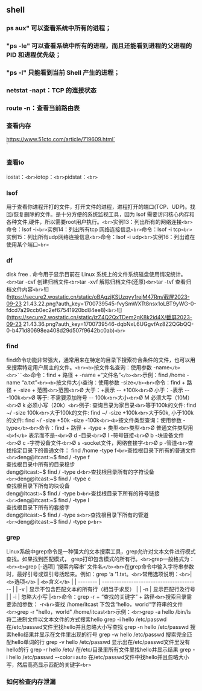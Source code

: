 ## shell

### ps aux" 可以查看系统中所有的进程；

### "ps -le" 可以查看系统中所有的进程，而且还能看到进程的父进程的 PID 和进程优先级；

### "ps -l" 只能看到当前 Shell 产生的进程；

### netstat -napt：TCP 的连接状态

### route -n：查看当前路由表

### 查看内存

https://www.51cto.com/article/719609.html`<br>`

### 查看io

iostat：`<br>`iotop：`<br>`pidstat：`<br>`

### lsof

用于查看你进程开打的文件，打开文件的进程，进程打开的端口(TCP、UDP)。找回/恢复删除的文件。是十分方便的系统监视工具，因为 lsof 需要访问核心内存和各种文件,硬件，所以需要root用户执行。`<br>`实例13：列出所有的网络连接`<br>`命令：lsof -i`<br>`实例14：列出所有tcp 网络连接信息`<br>`命令：lsof -i tcp`<br>`实例15：列出所有udp网络连接信息`<br>`命令：lsof -i udp`<br>`实例16：列出谁在使用某个端口`<br>`

### df

disk free . 命令用于显示目前在 Linux 系统上的文件系统磁盘使用情况统计。`<br>`tar -cvf 创建归档文件`<br>`tar -xvf 解除归档文件(还原)`<br>`tar -tvf 查看归档文件内容`<br>`![](https://secure2.wostatic.cn/static/oBAgzjKSUzpyy1rejM47Rm/截屏2023-09-23 21.43.22.png?auth_key=1700739545-fvySmWXTt8nsx1oLBT9yWG-0-fdcd7a29ccb0ec2ef67541920bd84ee8)`<br>`![](https://secure2.wostatic.cn/static/izZ4Q2QxTDem2gK8k2id4X/截屏2023-09-23 21.43.36.png?auth_key=1700739546-dqbNxL6UGgvfAz8Z2QGbQQ-0-b471d80698ea408d29d507f9642bc0ab)`<br>`

### find

find命令功能非常强大，通常用来在特定的目录下搜索符合条件的文件，也可以用来搜索特定用户属主的文件。`<br><b>`按文件名查询：使用参数 -name`</b><br>``<b>`命令：find + 路径 + -name +“文件名”`</b><br>`示例：find /home -name “a.txt”`<br><b>`按文件大小查询：使用参数 -size`</b><br>`命令：find + 路径 + -size + 范围`<br>`范围`<br>`Ø 大于：+表示 -- +100k`<br>`Ø 小于：-表示 -- -100k`<br>`Ø 等于: 不需要添加符号 -- 100k`<br>`大小`<br>`Ø M 必须大写（10M）`<br>`Ø k 必须小写（20k）`<br>`例子: 查询目录为家目录`<br>`等于100k的文件: find ~/ -size 100k`<br>`大于100k的文件: find ~/ -size +100k`<br>`大于50k, 小于100k的文件: find ~/ -size +50k -size -100k`<br><b>`按文件类型查询：使用参数 -type`</b><br>`命令：find + 路径 + -type + 类型`<br>`类型`<br>`Ø 普通文件类型用 `<b>`f`</b>` 表示而不是-`<br>`Ø d -目录`<br>`Ø l -符号链接`<br>`Ø b -块设备文件`<br>`Ø c -字符设备文件`<br>`Ø s -socket文件，网络套接字`<br>`Ø p -管道`<br>`查找指定目录下的普通文件： find /home -type f`<br>`查找根目录下所有的普通文件`<br>`deng@itcast:~$ find / -type f<br>查找根目录中所有的目录稳步<br>deng@itcast:~$ find / -type d`<br>`查找根目录所有的字符设备`<br>`deng@itcast:~$ find / -type c<br>查找根目录下所有的块设备<br>deng@itcast:~$ find / -type b`<br>`查找根目录下所有的符号链接`<br>`deng@itcast:~$ find / -type l<br>查找根目录下所有的套接字<br>deng@itcast:~$ find / -type s`<br>`查找根目录下所有的管道`<br>`deng@itcast:~$ find / -type p`<br>`

### grep

Linux系统中grep命令是一种强大的文本搜索工具，grep允许对文本文件进行模式查找。如果找到匹配模式， grep打印包含模式的所有行。`<br>`grep一般格式为：`<br><b>`grep [-选项] ‘搜索内容串’ 文件名`</b><br>`在grep命令中输入字符串参数时，最好引号或双引号括起来。例如：grep ‘a ’1.txt。`<br>`常用选项说明：`<br>`| `<b>`选项`</b>` | `<b>`含义`</b>`                                 |
| -------- | ---------------------------------------- |
| -v       | 显示不包含匹配文本的所有行（相当于求反） |
| -n       | 显示匹配行及行号                         |
| -i       | 忽略大小写                               |`<br>`命令：grep -r + “查找的关键字” + 路径`<br>`搜索目录需要添加参数： -r`<br>`查找 /home/itcast 下包含“hello，world“字符串的文件`<br>`grep -r "hello，world" /home/itcast`<br>`示例：`<br>`grep -a hello /bin/ls 将二进制文件以文本文件的方式搜索hello grep -i hello /etc/passwd 在/etc/passwd文件里找hello并且忽略大小写查找 grep -n hello /etc/passwd 搜索hello结果并显示在文件里出现的行号 grep -w hello /etc/passwd 搜索完全匹配hello单词的行 grep -v hello /etc/passwd 显示出在/etc/passwd文件里没有hello的行 grep -r hello /etc/ 在/etc/目录里所有文件里找hello并显示结果 grep -i hello /etc/passwd --color=auto 在/etc/passwd文件中找hello并且忽略大小写，然后高亮显示匹配的关键字`<br>`

### 如何检查内存泄漏